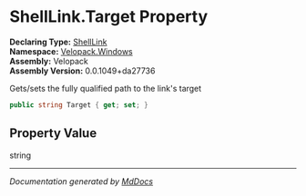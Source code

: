 ﻿<!--  
  <auto-generated>   
    The contents of this file were generated by a tool.  
    Changes to this file may be list if the file is regenerated  
  </auto-generated>   
-->

# ShellLink.Target Property

**Declaring Type:** [ShellLink](../index.md)  
**Namespace:** [Velopack.Windows](../../index.md)  
**Assembly:** Velopack  
**Assembly Version:** 0.0.1049+da27736

Gets\/sets the fully qualified path to the link's target

```csharp
public string Target { get; set; }
```

## Property Value

string

___

*Documentation generated by [MdDocs](https://github.com/ap0llo/mddocs)*
